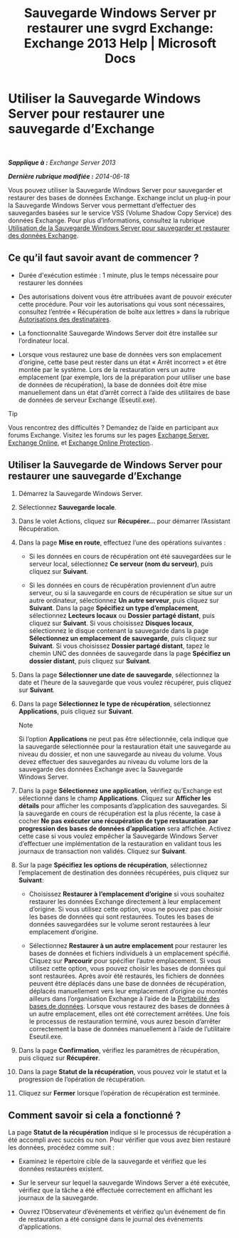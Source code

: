 ﻿---
title: 'Sauvegarde Windows Server pr restaurer une svgrd Exchange: Exchange 2013 Help | Microsoft Docs'
TOCTitle: Utiliser la Sauvegarde Windows Server pour restaurer une sauvegarde d’Exchange
ms:assetid: 2d0f31dc-eb32-451a-8852-591269026506
ms:mtpsurl: https://technet.microsoft.com/fr-fr/library/Dd876864(v=EXCHG.150)
ms:contentKeyID: 50477816
ms.date: 05/23/2018
mtps_version: v=EXCHG.150
ms.translationtype: MT
---

# Utiliser la Sauvegarde Windows Server pour restaurer une sauvegarde d’Exchange

 

_**Sapplique à :** Exchange Server 2013_

_**Dernière rubrique modifiée :** 2014-06-18_

Vous pouvez utiliser la Sauvegarde Windows Server pour sauvegarder et restaurer des bases de données Exchange. Exchange inclut un plug-in pour la Sauvegarde Windows Server vous permettant d’effectuer des sauvegardes basées sur le service VSS (Volume Shadow Copy Service) des données Exchange. Pour plus d’informations, consultez la rubrique [Utilisation de la Sauvegarde Windows Server pour sauvegarder et restaurer des données Exchange](using-windows-server-backup-to-back-up-and-restore-exchange-data-exchange-2013-help.md).

## Ce qu’il faut savoir avant de commencer ?

  - Durée d'exécution estimée : 1 minute, plus le temps nécessaire pour restaurer les données

  - Des autorisations doivent vous être attribuées avant de pouvoir exécuter cette procédure. Pour voir les autorisations qui vous sont nécessaires, consultez l’entrée « Récupération de boîte aux lettres » dans la rubrique [Autorisations des destinataires](recipients-permissions-exchange-2013-help.md).

  - La fonctionnalité Sauvegarde Windows Server doit être installée sur l’ordinateur local.

  - Lorsque vous restaurez une base de données vers son emplacement d’origine, cette base peut rester dans un état « Arrêt incorrect » et être montée par le système. Lors de la restauration vers un autre emplacement (par exemple, lors de la préparation pour utiliser une base de données de récupération), la base de données doit être mise manuellement dans un état d’arrêt correct à l’aide des utilitaires de base de données de serveur Exchange (Eseutil.exe).

> [!TIP]
> Vous rencontrez des difficultés ? Demandez de l’aide en participant aux forums Exchange. Visitez les forums sur les pages <a href="https://go.microsoft.com/fwlink/p/?linkid=60612">Exchange Server</a>, <a href="https://go.microsoft.com/fwlink/p/?linkid=267542">Exchange Online</a>, et <a href="https://go.microsoft.com/fwlink/p/?linkid=285351">Exchange Online Protection</a>..


## Utiliser la Sauvegarde de Windows Server pour restaurer une sauvegarde d’Exchange

1.  Démarrez la Sauvegarde Windows Server.

2.  Sélectionnez **Sauvegarde locale**.

3.  Dans le volet Actions, cliquez sur **Récupérer...** pour démarrer l’Assistant Récupération.

4.  Dans la page **Mise en route**, effectuez l’une des opérations suivantes :
    
      - Si les données en cours de récupération ont été sauvegardées sur le serveur local, sélectionnez **Ce serveur (nom du serveur)**, puis cliquez sur **Suivant**.
    
      - Si les données en cours de récupération proviennent d’un autre serveur, ou si la sauvegarde en cours de récupération se situe sur un autre ordinateur, sélectionnez **Un autre serveur**, puis cliquez sur **Suivant**. Dans la page **Spécifiez un type d’emplacement**, sélectionnez **Lecteurs locaux** ou **Dossier partagé distant**, puis cliquez sur **Suivant**. Si vous choisissez **Disques locaux**, sélectionnez le disque contenant la sauvegarde dans la page **Sélectionnez un emplacement de sauvegarde**, puis cliquez sur **Suivant**. Si vous choisissez **Dossier partagé distant**, tapez le chemin UNC des données de sauvegarde dans la page **Spécifiez un dossier distant**, puis cliquez sur **Suivant**.

5.  Dans la page **Sélectionner une date de sauvegarde**, sélectionnez la date et l’heure de la sauvegarde que vous voulez récupérer, puis cliquez sur **Suivant**.

6.  Dans la page **Sélectionnez le type de récupération**, sélectionnez **Applications**, puis cliquez sur **Suivant**.
    
    > [!NOTE]
    > Si l’option <strong>Applications</strong> ne peut pas être sélectionnée, cela indique que la sauvegarde sélectionnée pour la restauration était une sauvegarde au niveau du dossier, et non une sauvegarde au niveau du volume. Vous devez effectuer des sauvegardes au niveau du volume lors de la sauvegarde des données Exchange avec la Sauvegarde Windows Server.


7.  Dans la page **Sélectionnez une application**, vérifiez qu’Exchange est sélectionné dans le champ **Applications**. Cliquez sur **Afficher les détails** pour afficher les composants d’application des sauvegardes. Si la sauvegarde en cours de récupération est la plus récente, la case à cocher **Ne pas exécuter une récupération de type restauration par progression des bases de données d’application** sera affichée. Activez cette case si vous voulez empêcher la Sauvegarde Windows Server d’effectuer une implémentation de la restauration en validant tous les journaux de transaction non validés. Cliquez sur **Suivant**.

8.  Sur la page **Spécifiez les options de récupération**, sélectionnez l’emplacement de destination des données récupérées, puis cliquez sur **Suivant**:
    
      - Choisissez **Restaurer à l’emplacement d’origine** si vous souhaitez restaurer les données Exchange directement à leur emplacement d’origine. Si vous utilisez cette option, vous ne pouvez pas choisir les bases de données qui sont restaurées. Toutes les bases de données sauvegardées sur le volume seront restaurées à leur emplacement d’origine.
    
      - Sélectionnez **Restaurer à un autre emplacement** pour restaurer les bases de données et fichiers individuels à un emplacement spécifié. Cliquez sur **Parcourir** pour spécifier l’autre emplacement. Si vous utilisez cette option, vous pouvez choisir les bases de données qui sont restaurées. Après avoir été restaurés, les fichiers de données peuvent être déplacés dans une base de données de récupération, déplacés manuellement vers leur emplacement d’origine ou montés ailleurs dans l’organisation Exchange à l’aide de la [Portabilité des bases de données](database-portability-exchange-2013-help.md). Lorsque vous restaurez des bases de données à un autre emplacement, elles ont été correctement arrêtées. Une fois le processus de restauration terminé, vous aurez besoin d’arrêter correctement la base de données manuellement à l’aide de l’utilitaire Eseutil.exe.

9.  Dans la page **Confirmation**, vérifiez les paramètres de récupération, puis cliquez sur **Récupérer**.

10. Dans la page **Statut de la récupération**, vous pouvez voir le statut et la progression de l’opération de récupération.

11. Cliquez sur **Fermer** lorsque l’opération de récupération est terminée.

## Comment savoir si cela a fonctionné ?

La page **Statut de la récupération** indique si le processus de récupération a été accompli avec succès ou non. Pour vérifier que vous avez bien restauré les données, procédez comme suit :

  - Examinez le répertoire cible de la sauvegarde et vérifiez que les données restaurées existent.

  - Sur le serveur sur lequel la sauvegarde Windows Server a été exécutée, vérifiez que la tâche a été effectuée correctement en affichant les journaux de la sauvegarde.

  - Ouvrez l’Observateur d’événements et vérifiez qu’un événement de fin de restauration a été consigné dans le journal des événements d’applications.

